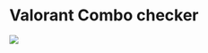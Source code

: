 # Valorant Combo checker
![](https://media.discordapp.net/attachments/1047638047199612938/1065040684651913257/image.png?width=1027&height=593)
